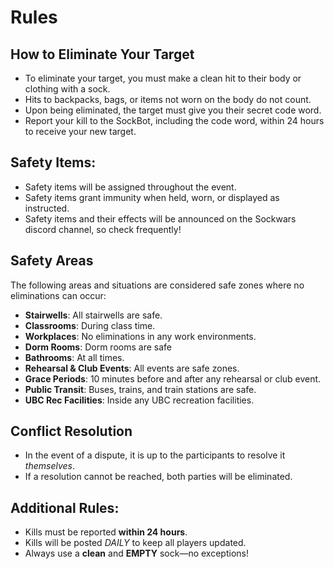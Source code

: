 # Rules

## How to Eliminate Your Target
- To eliminate your target, you must make a clean hit to their body or clothing with a sock.
- Hits to backpacks, bags, or items not worn on the body do not count.
- Upon being eliminated, the target must give you their secret code word.
- Report your kill to the SockBot, including the code word, within 24 hours to receive your new target.

## Safety Items:
- Safety items will be assigned throughout the event.
- Safety items grant immunity when held, worn, or displayed as instructed.
- Safety items and their effects will be announced on the Sockwars discord channel, so check frequently!

## Safety Areas
 The following areas and situations are considered safe zones where no eliminations can occur:

- **Stairwells**: All stairwells are safe.
- **Classrooms**: During class time.
- **Workplaces**: No eliminations in any work environments.
- **Dorm Rooms**: Dorm rooms are safe
- **Bathrooms**: At all times.
- **Rehearsal & Club Events**: All events are safe zones.
- **Grace Periods**: 10 minutes before and after any rehearsal or club event.
- **Public Transit**: Buses, trains, and train stations are safe.
- **UBC Rec Facilities**: Inside any UBC recreation facilities.

## Conflict Resolution
- In the event of a dispute, it is up to the participants to resolve it *themselves*.
- If a resolution cannot be reached, both parties will be eliminated.

## Additional Rules:
- Kills must be reported **within 24 hours**.
- Kills will be posted *DAILY* to keep all players updated.
- Always use a __**clean**__ and **EMPTY** sock—no exceptions!


